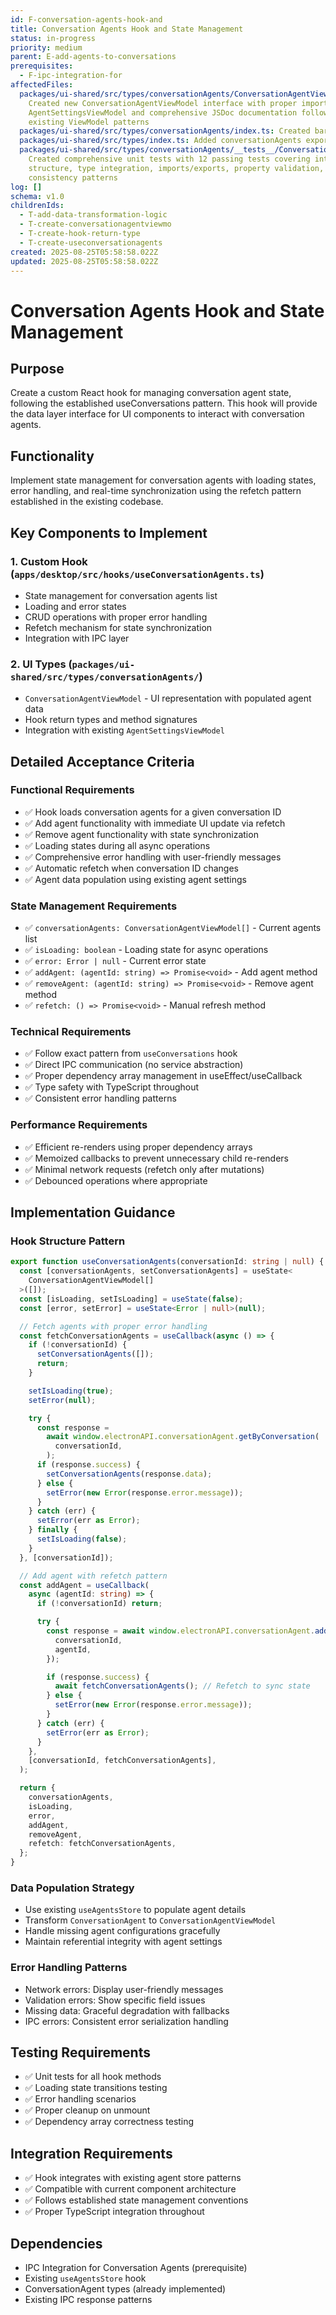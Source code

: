 ```yaml
---
id: F-conversation-agents-hook-and
title: Conversation Agents Hook and State Management
status: in-progress
priority: medium
parent: E-add-agents-to-conversations
prerequisites:
  - F-ipc-integration-for
affectedFiles:
  packages/ui-shared/src/types/conversationAgents/ConversationAgentViewModel.ts:
    Created new ConversationAgentViewModel interface with proper imports from
    AgentSettingsViewModel and comprehensive JSDoc documentation following
    existing ViewModel patterns
  packages/ui-shared/src/types/conversationAgents/index.ts: Created barrel export file for conversationAgents types module
  packages/ui-shared/src/types/index.ts: Added conversationAgents export to main types index for package consumption
  packages/ui-shared/src/types/conversationAgents/__tests__/ConversationAgentViewModel.test.ts:
    Created comprehensive unit tests with 12 passing tests covering interface
    structure, type integration, imports/exports, property validation, and UI
    consistency patterns
log: []
schema: v1.0
childrenIds:
  - T-add-data-transformation-logic
  - T-create-conversationagentviewmo
  - T-create-hook-return-type
  - T-create-useconversationagents
created: 2025-08-25T05:58:58.022Z
updated: 2025-08-25T05:58:58.022Z
---
```


# Conversation Agents Hook and State Management

## Purpose

Create a custom React hook for managing conversation agent state, following the established useConversations pattern. This hook will provide the data layer interface for UI components to interact with conversation agents.

## Functionality

Implement state management for conversation agents with loading states, error handling, and real-time synchronization using the refetch pattern established in the existing codebase.

## Key Components to Implement

### 1. Custom Hook (`apps/desktop/src/hooks/useConversationAgents.ts`)

- State management for conversation agents list
- Loading and error states
- CRUD operations with proper error handling
- Refetch mechanism for state synchronization
- Integration with IPC layer

### 2. UI Types (`packages/ui-shared/src/types/conversationAgents/`)

- `ConversationAgentViewModel` - UI representation with populated agent data
- Hook return types and method signatures
- Integration with existing `AgentSettingsViewModel`

## Detailed Acceptance Criteria

### Functional Requirements

- ✅ Hook loads conversation agents for a given conversation ID
- ✅ Add agent functionality with immediate UI update via refetch
- ✅ Remove agent functionality with state synchronization
- ✅ Loading states during all async operations
- ✅ Comprehensive error handling with user-friendly messages
- ✅ Automatic refetch when conversation ID changes
- ✅ Agent data population using existing agent settings

### State Management Requirements

- ✅ `conversationAgents: ConversationAgentViewModel[]` - Current agents list
- ✅ `isLoading: boolean` - Loading state for async operations
- ✅ `error: Error | null` - Current error state
- ✅ `addAgent: (agentId: string) => Promise<void>` - Add agent method
- ✅ `removeAgent: (agentId: string) => Promise<void>` - Remove agent method
- ✅ `refetch: () => Promise<void>` - Manual refresh method

### Technical Requirements

- ✅ Follow exact pattern from `useConversations` hook
- ✅ Direct IPC communication (no service abstraction)
- ✅ Proper dependency array management in useEffect/useCallback
- ✅ Type safety with TypeScript throughout
- ✅ Consistent error handling patterns

### Performance Requirements

- ✅ Efficient re-renders using proper dependency arrays
- ✅ Memoized callbacks to prevent unnecessary child re-renders
- ✅ Minimal network requests (refetch only after mutations)
- ✅ Debounced operations where appropriate

## Implementation Guidance

### Hook Structure Pattern

```typescript
export function useConversationAgents(conversationId: string | null) {
  const [conversationAgents, setConversationAgents] = useState<
    ConversationAgentViewModel[]
  >([]);
  const [isLoading, setIsLoading] = useState(false);
  const [error, setError] = useState<Error | null>(null);

  // Fetch agents with proper error handling
  const fetchConversationAgents = useCallback(async () => {
    if (!conversationId) {
      setConversationAgents([]);
      return;
    }

    setIsLoading(true);
    setError(null);

    try {
      const response =
        await window.electronAPI.conversationAgent.getByConversation(
          conversationId,
        );
      if (response.success) {
        setConversationAgents(response.data);
      } else {
        setError(new Error(response.error.message));
      }
    } catch (err) {
      setError(err as Error);
    } finally {
      setIsLoading(false);
    }
  }, [conversationId]);

  // Add agent with refetch pattern
  const addAgent = useCallback(
    async (agentId: string) => {
      if (!conversationId) return;

      try {
        const response = await window.electronAPI.conversationAgent.add({
          conversationId,
          agentId,
        });

        if (response.success) {
          await fetchConversationAgents(); // Refetch to sync state
        } else {
          setError(new Error(response.error.message));
        }
      } catch (err) {
        setError(err as Error);
      }
    },
    [conversationId, fetchConversationAgents],
  );

  return {
    conversationAgents,
    isLoading,
    error,
    addAgent,
    removeAgent,
    refetch: fetchConversationAgents,
  };
}
```

### Data Population Strategy

- Use existing `useAgentsStore` to populate agent details
- Transform `ConversationAgent` to `ConversationAgentViewModel`
- Handle missing agent configurations gracefully
- Maintain referential integrity with agent settings

### Error Handling Patterns

- Network errors: Display user-friendly messages
- Validation errors: Show specific field issues
- Missing data: Graceful degradation with fallbacks
- IPC errors: Consistent error serialization handling

## Testing Requirements

- ✅ Unit tests for all hook methods
- ✅ Loading state transitions testing
- ✅ Error handling scenarios
- ✅ Proper cleanup on unmount
- ✅ Dependency array correctness testing

## Integration Requirements

- ✅ Hook integrates with existing agent store patterns
- ✅ Compatible with current component architecture
- ✅ Follows established state management conventions
- ✅ Proper TypeScript integration throughout

## Dependencies

- IPC Integration for Conversation Agents (prerequisite)
- Existing `useAgentsStore` hook
- ConversationAgent types (already implemented)
- Existing IPC response patterns
